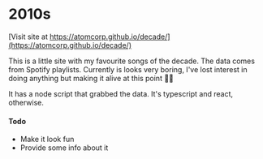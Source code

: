 # 2010s

[Visit site at https://atomcorp.github.io/decade/](https://atomcorp.github.io/decade/)

This is a little site with my favourite songs of the decade. The data comes from Spotify playlists. Currently is looks very boring, I've lost interest in doing anything but making it alive at this point 🤷‍♂️

It has a node script that grabbed the data. It's typescript and react, otherwise.

#### Todo

- Make it look fun
- Provide some info about it

